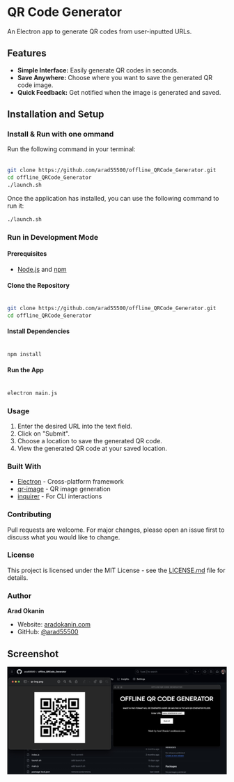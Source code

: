 # QR Code Generator

An Electron app to generate QR codes from user-inputted URLs.

## Features

- **Simple Interface:** Easily generate QR codes in seconds.
- **Save Anywhere:** Choose where you want to save the generated QR code image.
- **Quick Feedback:** Get notified when the image is generated and saved.

## Installation and Setup

### Install & Run with one ommand

Run the following command in your terminal:

```bash

git clone https://github.com/arad55500/offline_QRCode_Generator.git
cd offline_QRCode_Generator
./launch.sh

```

Once the application has installed, you can use the following command to run it:

   ```bash
   ./launch.sh
   ```

### Run in Development Mode

#### Prerequisites

- [Node.js](https://nodejs.org/en/) and [npm](https://www.npmjs.com/)

#### Clone the Repository

```bash

git clone https://github.com/arad55500/offline_QRCode_Generator.git
cd offline_QRCode_Generator

```

#### Install Dependencies

```bash

npm install

```

#### Run the App

```bash

electron main.js

```

### Usage

1. Enter the desired URL into the text field.
2. Click on "Submit".
3. Choose a location to save the generated QR code.
4. View the generated QR code at your saved location.

### Built With

- [Electron](https://www.electronjs.org/) - Cross-platform framework
- [qr-image](https://www.npmjs.com/package/qr-image) - QR image generation
- [inquirer](https://www.npmjs.com/package/inquirer) - For CLI interactions

### Contributing

Pull requests are welcome. For major changes, please open an issue first to discuss what you would like to change.

### License

This project is licensed under the MIT License - see the [LICENSE.md](LICENSE.md) file for details.

### Author

**Arad Okanin**

- Website: [aradokanin.com](https://www.aradokanin.com)
- GitHub: [@arad55500](https://github.com/arad55500)

## Screenshot
![Screenshot](/screenshots/screenshot.jpg "screenshot")
